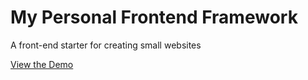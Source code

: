 # My Personal Frontend Framework
A front-end starter for creating small websites

[View the Demo](https://christelsm.github.io/personalframework/)